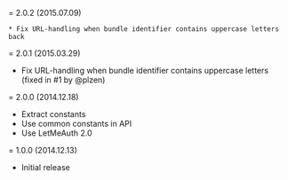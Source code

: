 = 2.0.2 (2015.07.09)
    
    * Fix URL-handling when bundle identifier contains uppercase letters back 

= 2.0.1 (2015.03.29)

 * Fix URL-handling when bundle identifier contains uppercase letters (fixed in #1 by @plzen)

= 2.0.0 (2014.12.18)

 * Extract constants
 * Use common constants in API
 * Use LetMeAuth 2.0

= 1.0.0 (2014.12.13)

 * Initial release

